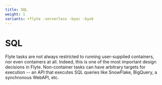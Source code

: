 ```yaml
---
title: SQL
weight: 1
variants: +flyte -serverless -byoc -byok
---
```


# SQL

Flyte tasks are not always restricted to running user-supplied containers, nor even containers at all. Indeed, this is
one of the most important design decisions in Flyte. Non-container tasks can have arbitrary targets for execution --
an API that executes SQL queries like SnowFlake, BigQuery, a synchronous WebAPI, etc.


